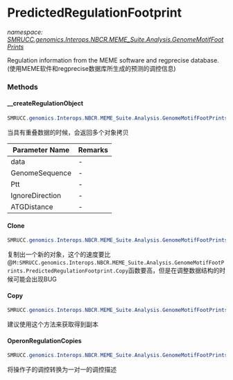 ﻿# PredictedRegulationFootprint
_namespace: [SMRUCC.genomics.Interops.NBCR.MEME_Suite.Analysis.GenomeMotifFootPrints](./index.md)_

Regulation information from the MEME software and regprecise database.(使用MEME软件和regprecise数据库所生成的预测的调控信息)



### Methods

#### __createRegulationObject
```csharp
SMRUCC.genomics.Interops.NBCR.MEME_Suite.Analysis.GenomeMotifFootPrints.PredictedRegulationFootprint.__createRegulationObject(SMRUCC.genomics.Interops.NBCR.MEME_Suite.DocumentFormat.MEME.HTML.MEMEOutput,SMRUCC.genomics.SequenceModel.I_PolymerSequenceModel,SMRUCC.genomics.Assembly.NCBI.GenBank.TabularFormat.PTTDbLoader,System.Boolean,System.Int32)
```
当具有重叠数据的时候，会返回多个对象拷贝

|Parameter Name|Remarks|
|--------------|-------|
|data|-|
|GenomeSequence|-|
|Ptt|-|
|IgnoreDirection|-|
|ATGDistance|-|


#### Clone
```csharp
SMRUCC.genomics.Interops.NBCR.MEME_Suite.Analysis.GenomeMotifFootPrints.PredictedRegulationFootprint.Clone
```
复制出一个新的对象，这个的速度要比@``M:SMRUCC.genomics.Interops.NBCR.MEME_Suite.Analysis.GenomeMotifFootPrints.PredictedRegulationFootprint.Copy``函数要高，但是在调整数据结构的时候可能会出现BUG

#### Copy
```csharp
SMRUCC.genomics.Interops.NBCR.MEME_Suite.Analysis.GenomeMotifFootPrints.PredictedRegulationFootprint.Copy
```
建议使用这个方法来获取得到副本

#### OperonRegulationCopies
```csharp
SMRUCC.genomics.Interops.NBCR.MEME_Suite.Analysis.GenomeMotifFootPrints.PredictedRegulationFootprint.OperonRegulationCopies
```
将操作子的调控转换为一对一的调控描述


